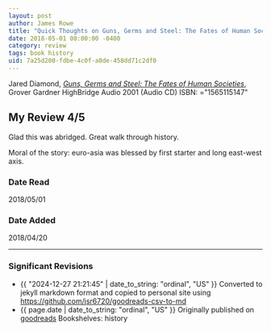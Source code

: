 ```yaml
---
layout: post
author: James Rowe
title: "Quick Thoughts on Guns, Germs and Steel: The Fates of Human Societies"
date: 2018-05-01 00:00:00 -0400
category: review
tags: book history
uid: 7a25d200-fdbe-4c0f-a0de-458dd71c2df0
---
```


Jared Diamond, *[Guns, Germs and Steel: The Fates of Human Societies](https://www.goodreads.com/book/show/1006086)*, Grover Gardner HighBridge Audio 2001 (Audio CD) ISBN: ="1565115147"

## My Review 4/5

Glad this was abridged. Great walk through history.

Moral of the story: euro-asia was blessed by first starter and long east-west axis.

### Date Read
2018/05/01

### Date Added
2018/04/20

---

### Significant Revisions

- {{ "2024-12-27 21:21:45" | date_to_string: "ordinal", "US" }} Converted to jekyll markdown format and copied to personal site using <https://github.com/jsr6720/goodreads-csv-to-md>
- {{ page.date | date_to_string: "ordinal", "US" }} Originally published on [goodreads](https://www.goodreads.com) Bookshelves: history